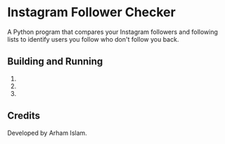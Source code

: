 # Instagram Follower Checker
A Python program that compares your Instagram followers and following lists to identify users you follow who don't follow you back.

## Building and Running
1. 
2. 
3. 

## Credits
Developed by Arham Islam.